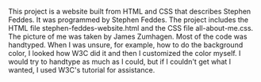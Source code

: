 This project is a website built from HTML and CSS that describes Stephen Feddes. It was programmed by Stephen Feddes.
The project includes the HTML file stephen-feddes-website.html and the CSS file all-about-me.css.
The picture of me was taken by James Zumhagen. Most of the code was handtyped. When I was unsure, for example, how to do the background color, I looked how W3C did it and then I customized the color myself. I would try to handtype as much as I could, but if I couldn't get what I wanted, I used W3C's tutorial for assistance.
